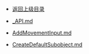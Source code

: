 - [返回上级目录](../)

- [_API.md](_API.md)
- [AddMovementInput.md](AddMovementInput.md)
- [CreateDefaultSubobject.md](CreateDefaultSubobject.md)